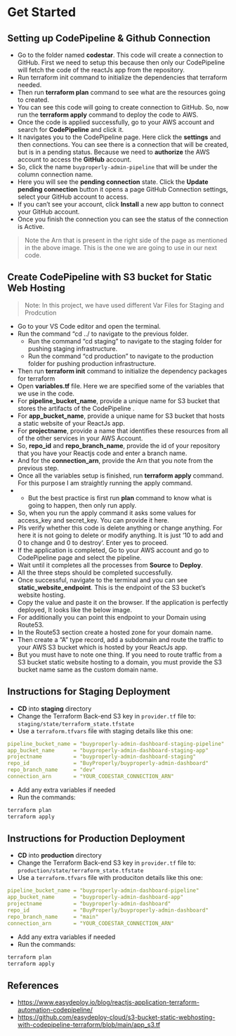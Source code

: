 # Get Started

## Setting up CodePipeline & Github Connection

- Go to the folder named **codestar**. This code will create a connection to GitHub. First we need to setup this because then only our CodePipeline  will fetch the code of the reactJs app from the repository.
- Run terraform init command to initialize the dependencies that terraform needed.
- Then run **terraform plan** command to see what are the resources going to created.
- You can see this code will going to create connection to GitHub. So, now run the **terraform apply** command to deploy the code to AWS.
- Once the code is applied successfully, go to your AWS account and search for **CodePipeline** and click it.
- It navigates you to the CodePipeline page. Here click  the **settings** and then connections.
You can see there is a connection that will be created, but is in a pending status. Because we need to **authorize** the AWS account to access the **GitHub** account.
- So, click the name `buyproperly-admin-pipeline` that will be under the column connection name.
- Here you will see the **pending connection** state. Click the **Update pending connection** button it opens a page GitHub Connection settings, select your GitHub account to access.
- If you can’t see your account, click **Install** a new app button to connect your GitHub account.
- Once you finish the connection you can see the status of the connection is Active.

> Note the Arn that is present in the right side of the page as mentioned in the above image. This is the one we are going to use in our next code.


## Create CodePipeline with S3 bucket for Static Web Hosting
> Note: In this project, we have used different Var Files for Staging and Prodcution


- Go to your VS Code editor and open the terminal.
- Run the command “cd ../ to navigate to the previous folder. 
  - Run the command “cd staging” to navigate to the staging folder for pushing staging infrastructure. 
  - Run the command “cd production” to navigate to the production folder for pushing production infrastructure. 
- Then run **terraform init** command to initialize the dependency packages for terraform 
- Open **variables.tf** file. Here we are specified some of the variables that we use in the code.
- For **pipeline_bucket_name**, provide a unique name for S3 bucket that stores the artifacts of the CodePipeline .
- For **app_bucket_name**, provide a unique name for S3 bucket that hosts a static website of your ReactJs app.
- For **projectname**, provide a name that identifies these resources from all of the other services in your AWS Account.
- So, **repo_id** and **repo_branch_name**, provide the id of your repository that you have your Reactjs code and enter a branch name.
- And for the **connection_arn**, provide the Arn that you note from the previous step.
- Once all the variables setup is finished, run **terraform apply** command. For this purpose I am straightly running the apply command.
- - But the best practice is first run **plan** command to know what is going to happen, then only run apply.
- So, when you run the apply command it asks some values for access_key and secret_key. You can provide it here.
- Pls verify whether this code is delete anything or change anything. For here it is not going to delete or modify anything. It is just ‘10 to add and 0 to change and 0 to destroy‘. Enter yes to proceed.
- If the application is completed, Go to your AWS account and go to CodePipeline page and select the pipeline.
- Wait until it completes all the processes from **Source** to **Deploy**.
- All the three steps should be completed successfully.
- Once successful, navigate to the terminal and you can see **static_website_endpoint**. This is the endpoint of the S3 bucket’s website hosting.
- Copy the value and paste it on the browser. If the application is perfectly deployed, It looks like the below image.
- For additionally you can point this endpoint to your Domain using Route53.
- In the Route53 section create a hosted zone for your domain name.
- Then create a “A” type record, add a subdomain and route the traffic to your AWS S3 bucket which is hosted by your ReactJs app.
- But you must have to note one thing. If you need to route traffic from a S3 bucket static website hosting to a domain, you must provide the S3 bucket name same as the custom domain name.

## Instructions for Staging Deployment
- **CD** into **staging** directory
- Change the Terraform Back-end S3 key in `provider.tf` file to: `staging/state/terraform_state.tfstate`
- Use a `terraform.tfvars` file with staging details like this one:
  
```yaml
pipeline_bucket_name = "buyproperly-admin-dashboard-staging-pipeline"
app_bucket_name      = "buyproperly-admin-dashboard-staging-app"
projectname          = "buyproperly-admin-dashboard-staging"
repo_id              = "BuyProperly/buyproperly-admin-dashboard"
repo_branch_name     = "dev"
connection_arn       = "YOUR_CODESTAR_CONNECTION_ARN"
```

- Add any extra variables if needed
- Run the commands:
```bash
terraform plan
terraform apply
```

## Instructions for Production Deployment
- **CD** into **production** directory
- Change the Terraform Back-end S3 key in `provider.tf` file to: `production/state/terraform_state.tfstate`
- Use a `terraform.tfvars` file with produciton details like this one:
  
```yaml
pipeline_bucket_name = "buyproperly-admin-dashboard-pipeline"
app_bucket_name      = "buyproperly-admin-dashboard-app"
projectname          = "buyproperly-admin-dashboard"
repo_id              = "BuyProperly/buyproperly-admin-dashboard"
repo_branch_name     = "main"
connection_arn       = "YOUR_CODESTAR_CONNECTION_ARN"
```

- Add any extra variables if needed
- Run the commands:
```bash
terraform plan
terraform apply
```

## References
- https://www.easydeploy.io/blog/reactjs-application-terraform-automation-codepipeline/
- https://github.com/easydeploy-cloud/s3-bucket-static-webhosting-with-codepipeline-terraform/blob/main/app_s3.tf